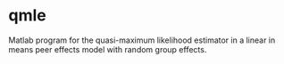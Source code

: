 # qmle
Matlab program for the quasi-maximum likelihood estimator in a linear in means peer effects model with random group effects. 
